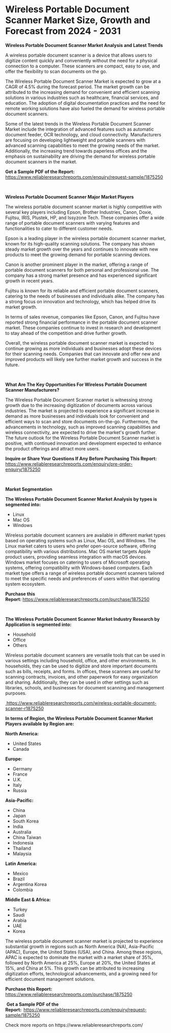 <p><h1>Wireless Portable Document Scanner Market Size, Growth and Forecast from 2024 - 2031</h1></p><p><strong>Wireless Portable Document Scanner Market Analysis and Latest Trends</strong></p>
<p><p>A wireless portable document scanner is a device that allows users to digitize content quickly and conveniently without the need for a physical connection to a computer. These scanners are compact, easy to use, and offer the flexibility to scan documents on the go.</p><p>The Wireless Portable Document Scanner Market is expected to grow at a CAGR of 4.5% during the forecast period. The market growth can be attributed to the increasing demand for convenient and efficient scanning solutions in various industries such as healthcare, financial services, and education. The adoption of digital documentation practices and the need for remote working solutions have also fueled the demand for wireless portable document scanners.</p><p>Some of the latest trends in the Wireless Portable Document Scanner Market include the integration of advanced features such as automatic document feeder, OCR technology, and cloud connectivity. Manufacturers are focusing on developing lightweight and portable scanners with advanced scanning capabilities to meet the growing needs of the market. Additionally, the increasing trend towards paperless offices and the emphasis on sustainability are driving the demand for wireless portable document scanners in the market.</p></p>
<p><strong>Get a Sample PDF of the Report:&nbsp;</strong> <a href="https://www.reliableresearchreports.com/enquiry/request-sample/1875250">https://www.reliableresearchreports.com/enquiry/request-sample/1875250</a></p>
<p>&nbsp;</p>
<p><strong>Wireless Portable Document Scanner Major Market Players</strong></p>
<p><p>The wireless portable document scanner market is highly competitive with several key players including Epson, Brother Industries, Canon, Doxie, Fujitsu, IRIS, Plustek, HP, and Issyzone Tech. These companies offer a wide range of portable document scanners with varying features and functionalities to cater to different customer needs.</p><p>Epson is a leading player in the wireless portable document scanner market, known for its high-quality scanning solutions. The company has shown steady market growth over the years and continues to innovate with new products to meet the growing demand for portable scanning devices.</p><p>Canon is another prominent player in the market, offering a range of portable document scanners for both personal and professional use. The company has a strong market presence and has experienced significant growth in recent years.</p><p>Fujitsu is known for its reliable and efficient portable document scanners, catering to the needs of businesses and individuals alike. The company has a strong focus on innovation and technology, which has helped drive its market growth.</p><p>In terms of sales revenue, companies like Epson, Canon, and Fujitsu have reported strong financial performance in the portable document scanner market. These companies continue to invest in research and development to stay ahead of the competition and drive further growth.</p><p>Overall, the wireless portable document scanner market is expected to continue growing as more individuals and businesses adopt these devices for their scanning needs. Companies that can innovate and offer new and improved products will likely see further market growth and success in the future.</p></p>
<p>&nbsp;</p>
<p><strong>What Are The Key Opportunities For Wireless Portable Document Scanner Manufacturers?</strong></p>
<p><p>The Wireless Portable Document Scanner market is witnessing strong growth due to the increasing digitization of documents across various industries. The market is projected to experience a significant increase in demand as more businesses and individuals look for convenient and efficient ways to scan and store documents on-the-go. Furthermore, the advancements in technology, such as improved scanning capabilities and wireless connectivity, are expected to drive the market's growth further. The future outlook for the Wireless Portable Document Scanner market is positive, with continued innovation and development expected to enhance the product offerings and attract more users.</p></p>
<p><strong>Inquire or Share Your Questions If Any Before Purchasing This Report:</strong> <a href="https://www.reliableresearchreports.com/enquiry/pre-order-enquiry/1875250">https://www.reliableresearchreports.com/enquiry/pre-order-enquiry/1875250</a></p>
<p>&nbsp;</p>
<p><strong>Market Segmentation</strong></p>
<p><strong>The Wireless Portable Document Scanner Market Analysis by types is segmented into:</strong></p>
<p><ul><li>Linux</li><li>Mac OS</li><li>Windows</li></ul></p>
<p><p>Wireless portable document scanners are available in different market types based on operating systems such as Linux, Mac OS, and Windows. The Linux market caters to users who prefer open-source software, offering compatibility with various distributions. Mac OS market targets Apple product users, providing seamless integration with macOS devices. Windows market focuses on catering to users of Microsoft operating systems, offering compatibility with Windows-based computers. Each market type offers a range of wireless portable document scanners tailored to meet the specific needs and preferences of users within that operating system ecosystem.</p></p>
<p><strong>Purchase this Report:&nbsp;</strong><a href="https://www.reliableresearchreports.com/purchase/1875250">https://www.reliableresearchreports.com/purchase/1875250</a></p>
<p>&nbsp;</p>
<p><strong>The Wireless Portable Document Scanner Market Industry Research by Application is segmented into:</strong></p>
<p><ul><li>Household</li><li>Office</li><li>Others</li></ul></p>
<p><p>Wireless portable document scanners are versatile tools that can be used in various settings including household, office, and other environments. In households, they can be used to digitize and store important documents such as bills, receipts, and forms. In offices, these scanners are useful for scanning contracts, invoices, and other paperwork for easy organization and sharing. Additionally, they can be used in other settings such as libraries, schools, and businesses for document scanning and management purposes.</p></p>
<p><a href="https://www.reliableresearchreports.com/wireless-portable-document-scanner-r1875250">&nbsp;https://www.reliableresearchreports.com/wireless-portable-document-scanner-r1875250</a></p>
<p><strong>In terms of Region, the Wireless Portable Document Scanner Market Players available by Region are:</strong></p>
<p>
    <p> <strong> North America: </strong>
        <ul>
            <li>United States</li>
            <li>Canada</li>
        </ul>
        </p> 
    <p> <strong> Europe: </strong>
        <ul>
            <li>Germany</li>
            <li>France</li>
            <li>U.K.</li>
            <li>Italy</li>
            <li>Russia</li>
        </ul>
        </p> 
    <p> <strong> Asia-Pacific: </strong>
        <ul>
            <li>China</li>
            <li>Japan</li>
            <li>South Korea</li>
            <li>India</li>
            <li>Australia</li>
            <li>China Taiwan</li>
            <li>Indonesia</li>
            <li>Thailand</li>
            <li>Malaysia</li>
        </ul>
        </p> 
    <p> <strong> Latin America: </strong>
        <ul>
            <li>Mexico</li>
            <li>Brazil</li>
            <li>Argentina Korea</li>
            <li>Colombia</li>
        </ul>
        </p> 
    <p> <strong> Middle East & Africa: </strong>
        <ul>
            <li>Turkey</li>
            <li>Saudi</li>
            <li>Arabia</li>
            <li>UAE</li>
            <li>Korea</li>
        </ul>
    </p>
    </p>
<p><p>The wireless portable document scanner market is projected to experience substantial growth in regions such as North America (NA), Asia-Pacific (APAC), Europe, the United States (USA), and China. Among these regions, APAC is expected to dominate the market with a market share of 35%, followed by North America at 25%, Europe at 20%, the United States at 15%, and China at 5%. This growth can be attributed to increasing digitization efforts, technological advancements, and a growing need for efficient document management solutions.</p></p>
<p><strong>Purchase this Report: </strong><a href="https://www.reliableresearchreports.com/purchase/1875250">https://www.reliableresearchreports.com/purchase/1875250</a></p>
<p>&nbsp;<strong>Get a Sample PDF of the Report:&nbsp;&nbsp;</strong><a href="https://www.reliableresearchreports.com/enquiry/request-sample/1875250">https://www.reliableresearchreports.com/enquiry/request-sample/1875250</a></p>
<p><strong></strong></p>
<p>Check more reports on https://www.reliableresearchreports.com/</p>